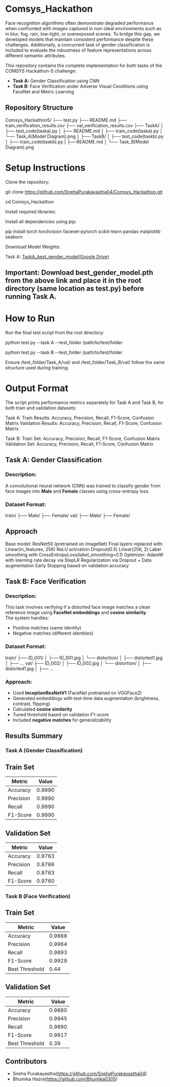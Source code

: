 # Comsys_Hackathon
Face recognition algorithms often demonstrate degraded performance when confronted with images captured in non-ideal environments such as in blur, fog, rain, low-light, or overexposed scenes. To bridge this gap, we developed models that maintain consistent performance despite these challenges. Additionally, a concurrent task of gender classification is included to evaluate the robustness of feature representations across different semantic attributes.


This repository contains the complete implementation for both tasks of the COMSYS Hackathon-5 challenge:

-  **Task A:** Gender Classification using CNN
-  **Task B:** Face Verification under Adverse Visual Conditions using FaceNet and Metric Learning


## Repository Structure

Comsys_Hackathon5/
├── test.py
├── README.md
├── train_verification_results.csv
├── val_verification_results.csv
├── TaskA/
│   ├── test_code(taska).py
│   ├── README.md
│   ├── train_code(taska).py
│   └── Task_A(Model Diagram).png
│
├── TaskB/
│   ├── test_code(taskb).py
│   ├── train_code(taskb).py
|   ├──README.md
│   └── Task_B(Model Diagram).png


# Setup Instructions

Clone the repository:

git clone https://github.com/SnehaPurakayastha04/Comsys_Hackathon.git

cd Comsys_Hackathon

Install required libraries:

Install all dependencies using pip:

pip install torch torchvision facenet-pytorch scikit-learn pandas matplotlib seaborn

Download Model Weights:

Task A: [TaskA_best_gender_model(Google Drive)](https://drive.google.com/file/d/1U5ym2yO7IDumm9TrDusCn8xZpxnTvuet/view?usp=drive_link)

## Important: Download best_gender_model.pth from the above link and place it in the root directory (same location as test.py) before running Task A.

# How to Run

Run the final test script from the root directory:

python test.py --task A --test_folder /path/to/test/folder

python test.py --task B --test_folder /path/to/test/folder

Ensure /test_folder/Task_A/val/ and /test_folder/Task_B/val/ follow the same structure used during training.


# Output Format

The script prints performance metrics separately for Task A and Task B, for both train and validation datasets:

Task A:
Train Results: Accuracy, Precision, Recall, F1-Score, Confusion Matrix
Validation Results: Accuracy, Precision, Recall, F1-Score, Confusion Matrix

Task B:
Train Set: Accuracy, Precision, Recall, F1-Score, Confusion Matrix
Validation Set: Accuracy, Precision, Recall, F1-Score, Confusion Matrix

## Task A: Gender Classification

### Description:
A convolutional neural network (CNN) was trained to classify gender from face images into **Male** and **Female** classes using cross-entropy loss.

### Dataset Format:
train/
├── Male/
├── Female/
val/
├── Male/
├── Female/

## Approach
Base model: ResNet50 (pretrained on ImageNet)
Final layers replaced with:
Linear(in_features, 256)
ReLU activation
Dropout(0.5)
Linear(256, 2)
Label smoothing with CrossEntropyLoss(label_smoothing=0.1)
Optimizer: AdamW with learning rate decay via StepLR
Regularization via Dropout + Data augmentation
Early Stopping based on validation accuracy


## Task B: Face Verification

###  Description:
This task involves verifying if a distorted face image matches a clean reference image using **FaceNet embeddings** and **cosine similarity**.  
The system handles:
- Positive matches (same identity)
- Negative matches (different identities)

### Dataset Format:
train/
├── ID_001/
│ ├── ID_001.jpg
│ └── distortion/
│ ├── distorted1.jpg
│ ├── ...
val/
├── ID_002/
│ ├── ID_002.jpg
│ └── distortion/
│ ├── distorted1.jpg
│ ├── ...


### Approach:
- Used **InceptionResNetV1** (FaceNet pretrained on VGGFace2)
- Generated embeddings with test-time data augmentation (brightness, contrast, flipping)
- Calculated **cosine similarity**
- Tuned threshold based on validation F1-score
- Included **negative matches** for generalizability


##  Results Summary

### Task A (Gender Classification)

## Train Set
| Metric     | Value   |                             
|------------|---------|              
| Accuracy   | 0.9990  |             
| Precision  | 0.9990  |              
| Recall     | 0.9990  |              
| F1-Score   | 0.9990  | 

## Validation Set
| Metric     | Value   |
|------------|---------|
| Accuracy   | 0.9763  |
| Precision  | 0.9766  |
| Recall     | 0.9763  |
| F1-Score   | 0.9760  |

### Task B (Face Verification)

## Train Set                          
| Metric     | Value   |                             
|------------|---------|              
| Accuracy   | 0.9888  |             
| Precision  | 0.9964  |              
| Recall     | 0.9893  |              
| F1-Score   | 0.9929  |          
| Best Threshold | 0.44 |             

## Validation Set
| Metric     | Value   |
|------------|---------|
| Accuracy   | 0.9880  |
| Precision  | 0.9945  |
| Recall     | 0.9890  |
| F1-Score   | 0.9917  |
| Best Threshold | 0.39 |

## Contributors

- Sneha Purakayastha(https://github.com/SnehaPurakayastha04)
- Bhumika Hazra(https://github.com/Bhumika0305)













